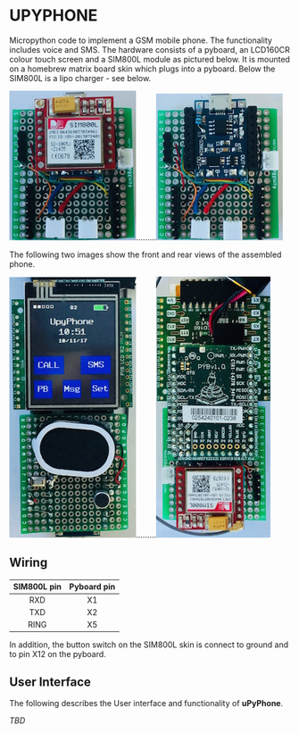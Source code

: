 # UPYPHONE
Micropython code to implement a GSM mobile phone. The functionality includes voice and SMS. The hardware consists of a pyboard, an LCD160CR colour touch screen and a SIM800L module as pictured below. It is mounted on a homebrew matrix board skin which plugs into a pyboard. Below the SIM800L is a lipo charger - see below.

![HomeScreen](images/sim800l.jpg).........![HomeScreen](images/lipo_charger.jpg) 

The following two images show the front and rear views of the assembled phone. 

 
![HomeScreen](images/front_view.jpg).........![HomeScreen](images/rear_view.jpg) 

## Wiring

| SIM800L pin | Pyboard pin |
|:-----------:|:-----------:|
| RXD         |   X1        |
| TXD         |   X2        |
| RING        |   X5        |

In addition, the button switch on the SIM800L skin is connect to ground and to pin X12 on the pyboard.

## User Interface

The following describes the User interface and functionality of **uPyPhone**.

*TBD* 

